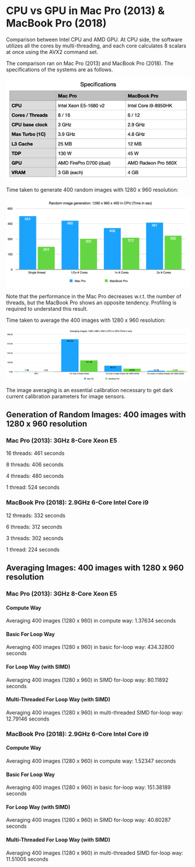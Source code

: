 # CPU vs GPU in Mac Pro (2013) & MacBook Pro (2018)

Comparison between Intel CPU and AMD GPU.  At CPU side, the software utilizes all the cores by multi-threading, and each core calculates 8 scalars at once using the AVX2 command set.



The comparison ran on Mac Pro (2013) and MacBook Pro (2018).  The specifications of the systems are as follows.

![figs/specifications.png](figs/specifications.png)

Time taken to generate 400 random images with 1280 x 960 resolution:

![figs/generation.png](figs/generation.png)

Note that the performance in the Mac Pro decreases w.r.t. the number of threads, but the MacBook Pro shows an opposite tendency.  Profiling is required to understand this result.

Time taken to average the 400 images with 1280 x 960 resolution:

![figs/averaging.png](figs/averaging.png)

The image averaging is an essential calibration necessary to get dark current calibration parameters for image sensors.



## Generation of Random Images: 400 images with 1280 x 960 resolution



### Mac Pro (2013): 3GHz 8-Core Xeon E5

16 threads: 461 seconds

8 threads: 406 seconds

4 threads: 480 seconds

1 thread: 524 seconds



### MacBook Pro (2018): 2.9GHz 6-Core Intel Core i9

12 threads: 332 seconds

6 threads: 312 seconds

3 threads: 302 seconds

1 thread: 224 seconds





## Averaging Images: 400 images with 1280 x 960 resolution



### Mac Pro (2013): 3GHz 8-Core Xeon E5

#### Compute Way

Averaging 400 images (1280 x 960) in compute way: 1.37634 seconds



#### Basic For Loop Way

Averaging 400 images (1280 x 960) in basic for-loop way: 434.32800 seconds



#### For Loop Way (with SIMD)

Averaging 400 images (1280 x 960) in SIMD for-loop way: 80.11892 seconds



#### Multi-Threaded For Loop Way (with SIMD)

Averaging 400 images (1280 x 960) in multi-threaded SIMD for-loop way: 12.79146 seconds





### MacBook Pro (2018): 2.9GHz 6-Core Intel Core i9



#### Compute Way

Averaging 400 images (1280 x 960) in compute way: 1.52347 seconds



#### Basic For Loop Way

Averaging 400 images (1280 x 960) in basic for-loop way: 151.38189 seconds



#### For Loop Way (with SIMD)

Averaging 400 images (1280 x 960) in SIMD for-loop way: 40.60287 seconds



#### Multi-Threaded For Loop Way (with SIMD)

Averaging 400 images (1280 x 960) in multi-threaded SIMD for-loop way: 11.51005 seconds